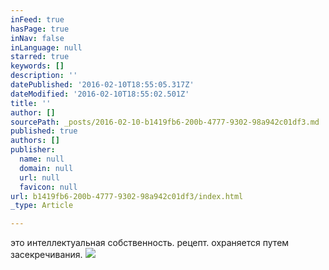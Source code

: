 ```yaml
---
inFeed: true
hasPage: true
inNav: false
inLanguage: null
starred: true
keywords: []
description: ''
datePublished: '2016-02-10T18:55:05.317Z'
dateModified: '2016-02-10T18:55:02.501Z'
title: ''
author: []
sourcePath: _posts/2016-02-10-b1419fb6-200b-4777-9302-98a942c01df3.md
published: true
authors: []
publisher:
  name: null
  domain: null
  url: null
  favicon: null
url: b1419fb6-200b-4777-9302-98a942c01df3/index.html
_type: Article

---
```

это интеллектуальная собственность. рецепт. охраняется путем засекречивания.
![](https://the-grid-user-content.s3-us-west-2.amazonaws.com/83fd91ec-6d92-4210-9b5e-ba4359cb82a7.JPG)
